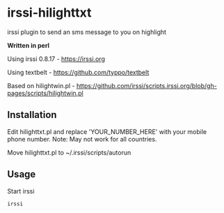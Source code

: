 irssi-hilighttxt
================

irssi plugin to send an sms message to you on highlight

**Written in perl**

Using irssi 0.8.17 - https://irssi.org

Using textbelt - https://github.com/typpo/textbelt

Based on hilightwin.pl - https://github.com/irssi/scripts.irssi.org/blob/gh-pages/scripts/hilightwin.pl

## Installation

Edit hilighttxt.pl and replace 'YOUR_NUMBER_HERE' with your mobile phone number. Note: May not work for all countries.

Move hilighttxt.pl to ~/.irssi/scripts/autorun

## Usage

Start irssi

	irssi